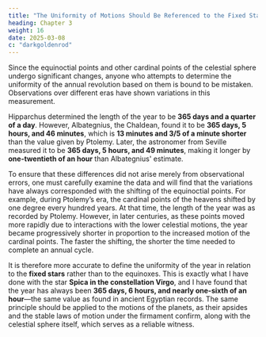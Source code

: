 ```yaml
---
title: "The Uniformity of Motions Should Be Referenced to the Fixed Stars Not to the Equinoxes"
heading: Chapter 3
weight: 16
date: 2025-03-08
c: "darkgoldenrod"
---
```



Since the equinoctial points and other cardinal points of the celestial sphere undergo significant changes, anyone who attempts to determine the uniformity of the annual revolution based on them is bound to be mistaken. Observations over different eras have shown variations in this measurement.  

Hipparchus determined the length of the year to be **365 days and a quarter of a day**. However, Albategnius, the Chaldean, found it to be **365 days, 5 hours, and 46 minutes**, which is **13 minutes and 3/5 of a minute shorter** than the value given by Ptolemy. Later, the astronomer from Seville measured it to be **365 days, 5 hours, and 49 minutes**, making it longer by **one-twentieth of an hour** than Albategnius' estimate.  

To ensure that these differences did not arise merely from observational errors, one must carefully examine the data and will find that the variations have always corresponded with the shifting of the equinoctial points. For example, during Ptolemy’s era, the cardinal points of the heavens shifted by one degree every hundred years. At that time, the length of the year was as recorded by Ptolemy. However, in later centuries, as these points moved more rapidly due to interactions with the lower celestial motions, the year became progressively shorter in proportion to the increased motion of the cardinal points. The faster the shifting, the shorter the time needed to complete an annual cycle.  

It is therefore more accurate to define the uniformity of the year in relation to the **fixed stars** rather than to the equinoxes. This is exactly what I have done with the star **Spica in the constellation Virgo**, and I have found that the year has always been **365 days, 6 hours, and nearly one-sixth of an hour**—the same value as found in ancient Egyptian records. The same principle should be applied to the motions of the planets, as their apsides and the stable laws of motion under the firmament confirm, along with the celestial sphere itself, which serves as a reliable witness.